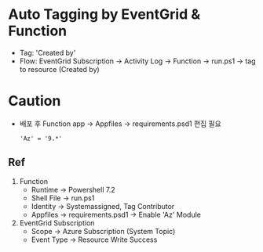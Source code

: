 # Auto Tagging by EventGrid & Function
- Tag: 'Created by'
- Flow: EventGrid Subscription -> Activity Log -> Function -> run.ps1 -> tag to resource (Created by)

# Caution
- 배포 후 Function app -> Appfiles -> requirements.psd1 편집 필요
    ```
    'Az' = '9.*'
    ```

## Ref
1. Function
    - Runtime -> Powershell 7.2
    - Shell File -> run.ps1
    - Identity -> Systemassigned, Tag Contributor
    - Appfiles -> requirements.psd1 -> Enable 'Az' Module
2. EventGrid Subscription
    - Scope -> Azure Subscription (System Topic)
    - Event Type -> Resource Write Success